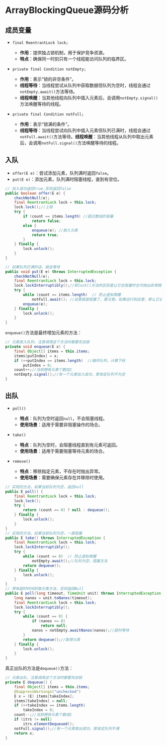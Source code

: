 
# ArrayBlockingQueue源码分析


## 成员变量

* `final ReentrantLock lock;`​

  * **作用**：提供独占锁机制，用于保护竞争资源。
  * **特点**：确保同一时刻只有一个线程能访问队列的临界区。

* `private final Condition notEmpty;`​

  * **作用**：表示“锁的非空条件”。
  * **线程等待**：当线程尝试从队列中获取数据但队列为空时，线程会通过`notEmpty.await()`​方法等待。
  * **线程唤醒**：当其他线程向队列中插入元素后，会调用`notEmpty.signal()`​方法唤醒等待的线程。

* `private final Condition notFull;`​

  * **作用**：表示“锁满的条件”。
  * **线程等待**：当线程尝试向队列中插入元素但队列已满时，线程会通过`notFull.await()`​方法等待。**线程唤醒**：当其他线程从队列中取出元素后，会调用`notFull.signal()`​方法唤醒等待的线程。

## 入队

* `offer(E e)`​：尝试添加元素，队列满时返回`false`​。
* `put(E e)`​：添加元素，队列满时阻塞线程，直到有空位。

```java
// 加入成功返回true,否则返回false 
public boolean offer(E e) {  
    checkNotNull(e);  
    final ReentrantLock lock = this.lock;  
    lock.lock();//上锁  
    try {  
        if (count == items.length) //超过数组的容量  
            return false;  
        else {  
            enqueue(e); //放入元素  
            return true;  
        }  
    } finally {  
        lock.unlock();  
    }  
}  

// 如果队列已满的话，就会等待  
public void put(E e) throws InterruptedException {  
    checkNotNull(e);  
    final ReentrantLock lock = this.lock;  
    lock.lockInterruptibly();//和lock()方法的区别是让它在阻塞时也可抛出异常跳出  
    try {  
        while (count == items.length)  // 防止虚拟唤醒
        	notFull.await(); //这里就是阻塞了，要注意。如果运行到这里，那么它会释放上面的锁，一直等到notify  
        enqueue(e);  
    } finally {  
        lock.unlock();  
    }  
}
```

`enqueue()`​方法是最终增加元素的方法：

```java
// 元素放入队列，注意调用这个方法时都要先加锁 
private void enqueue(E x) {  
    final Object[] items = this.items;  
    items[putIndex] = x;  
    if (++putIndex == items.length)  //循环队列，计算下标
        putIndex = 0;  
    count++;//当前拥有元素个数加1  
    notEmpty.signal();//有一个元素加入成功，那肯定队列不为空  
}  
```

## 出队

* `poll()`​

  * **特点**：队列为空时返回`null`​，不会阻塞线程。
  * **使用场景**：适用于需要非阻塞操作的场合。
* `take()`​

  * **特点**：队列为空时，会阻塞线程直到有元素可返回。
  * **使用场景**：适用于需要阻塞等待元素的场合。
* `remove()`​

  * **特点**：移除指定元素，不存在时抛出异常。
  * **使用场景**：需要确保元素存在并移除时使用。

```java
// 实现的方法，如果当前队列为空，返回null  
public E poll() {  
    final ReentrantLock lock = this.lock;  
    lock.lock();  
    try {  
        return (count == 0) ? null : dequeue();  
    } finally {  
        lock.unlock();  
    }  
}  
// 实现的方法，如果当前队列为空，一直阻塞  
public E take() throws InterruptedException {  
    final ReentrantLock lock = this.lock;  
    lock.lockInterruptibly();  
    try {  
        while (count == 0)  // 防止虚拟唤醒
        	notEmpty.await();//队列为空，阻塞方法  
        return dequeue();  
    } finally {  
        lock.unlock();  
    }  
}  
// 带有超时时间的取元素方法，否则返回Null  
public E poll(long timeout, TimeUnit unit) throws InterruptedException {  
    long nanos = unit.toNanos(timeout);  
    final ReentrantLock lock = this.lock;  
    lock.lockInterruptibly();  
    try {  
        while (count == 0) {  
            if (nanos <= 0)  
                return null;  
            nanos = notEmpty.awaitNanos(nanos);//超时等待  
        }  
        return dequeue();//取得元素  
    } finally {  
        lock.unlock();  
    }  
}
```

真正出队的方法是`dequeue()`​方法：

```java
// 元素出队，注意调用这个方法时都要先加锁
private E dequeue() {  
    final Object[] items = this.items;  
    @SuppressWarnings("unchecked")  
    E x = (E) items[takeIndex];  
    items[takeIndex] = null;  
    if (++takeIndex == items.length)  
        takeIndex = 0;  
    count--;//当前拥有元素个数减1  
    if (itrs != null)  
        itrs.elementDequeued();  
    notFull.signal();//有一个元素取出成功，那肯定队列不满  
    return x;  
}
```
